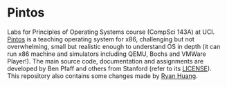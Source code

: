 # Pintos
Labs for Principles of Operating Systems course (CompSci 143A) at UCI. [Pintos](http://pintos-os.org) 
is a teaching operating system for x86, challenging but not overwhelming, small
but realistic enough to understand OS in depth (it can run x86 machine and simulators 
including QEMU, Bochs and VMWare Player!). The main source code, documentation and assignments 
are developed by Ben Pfaff and others from Stanford (refer to its [LICENSE](./LICENSE)).
This repository also contains some changes made by [Ryan Huang](huang@cs.jhu.edu).
